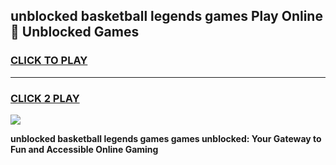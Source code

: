 
## unblocked basketball legends games Play Online 👋 Unblocked Games
<h3>
<a href="https://premium.freeplayer.one?title=unblocked_basketball_legends_games&ref=19F">CLICK TO PLAY</a></h3>
<hr>

<h3>
<a href="https://premium.freeplayer.one?title=unblocked_basketball_legends_games&ref=19F">CLICK 2 PLAY</a>
  
</h3>

<a href="https://premium.freeplayer.one?title=unblocked_basketball_legends_games&ref=19F"><img src="https://clearcache.store/games.png"></a>


**unblocked basketball legends games games unblocked: Your Gateway to Fun and Accessible Online Gaming**
